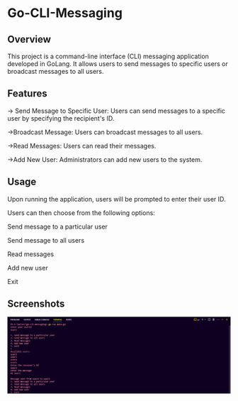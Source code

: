 # Go-CLI-Messaging
## Overview
This project is a command-line interface (CLI) messaging application developed in GoLang. It allows users to send messages to specific users or broadcast messages to all users.

## Features
-> Send Message to Specific User: Users can send messages to a specific user by specifying the recipient's ID.

 ->Broadcast Message: Users can broadcast messages to all users.

 ->Read Messages: Users can read their messages.

 ->Add New User: Administrators can add new users to the system.

 ## Usage
 Upon running the application, users will be prompted to enter their user ID.

Users can then choose from the following options:

Send message to a particular user

Send message to all users

Read messages

Add new user

Exit

## Screenshots

![send message](/images/img1.png)
